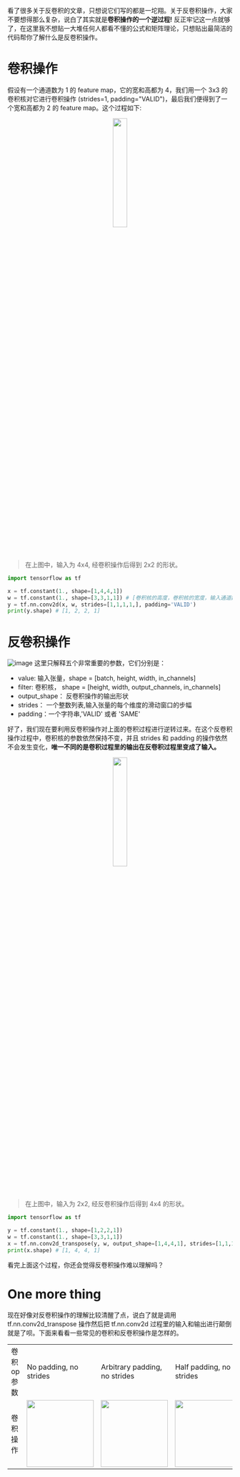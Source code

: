 看了很多关于反卷积的文章，只想说它们写的都是一坨翔。关于反卷积操作，大家不要想得那么复杂，说白了其实就是**卷积操作的一个逆过程!** 反正牢记这一点就够了，在这里我不想贴一大堆任何人都看不懂的公式和矩阵理论，只想贴出最简洁的代码帮你了解什么是反卷积操作。

# 卷积操作
假设有一个通道数为 1 的 feature map，它的宽和高都为 4，我们用一个 3x3 的卷积核对它进行卷积操作 (strides=1, padding="VALID")，最后我们便得到了一个宽和高都为 2 的 feature map。这个过程如下:

<p align="center">
    <img width="25%" src="https://user-images.githubusercontent.com/30433053/63404840-4dcbbb00-c417-11e9-8d35-0eea90c5a3c6.gif" style="max-width:25%;">
    </a>
</p>

>在上图中，输入为 4x4, 经卷积操作后得到 2x2 的形状。

```python
import tensorflow as tf

x = tf.constant(1., shape=[1,4,4,1])
w = tf.constant(1., shape=[3,3,1,1]) # [卷积核的高度，卷积核的宽度，输入通道数，输出通道数]
y = tf.nn.conv2d(x, w, strides=[1,1,1,1,], padding='VALID')
print(y.shape) # [1, 2, 2, 1]
```

# 反卷积操作

![image](https://user-images.githubusercontent.com/30433053/63409704-45c64800-c424-11e9-9f61-c78b5f27c51c.png)
这里只解释五个非常重要的参数，它们分别是：
- value: 输入张量，shape = [batch, height, width, in_channels]
- filter: 卷积核， shape = [height, width, output_channels, in_channels]
- output_shape： 反卷积操作的输出形状
- strides： 一个整数列表,输入张量的每个维度的滑动窗口的步幅
- padding：一个字符串,'VALID' 或者 'SAME'

好了，我们现在要利用反卷积操作对上面的卷积过程进行逆转过来。在这个反卷积操作过程中，卷积核的参数依然保持不变，并且 strides 和 padding 的操作依然不会发生变化，**唯一不同的是卷积过程里的输出在反卷积过程里变成了输入。**

<p align="center">
    <img width="25%" src="https://user-images.githubusercontent.com/30433053/63404874-68059900-c417-11e9-93a2-4b91e09b1ce4.gif" style="max-width:25%;">
    </a>
</p>

>在上图中，输入为 2x2, 经反卷积操作后得到 4x4 的形状。

```python
import tensorflow as tf

y = tf.constant(1., shape=[1,2,2,1])
w = tf.constant(1., shape=[3,3,1,1])
x = tf.nn.conv2d_transpose(y, w, output_shape=[1,4,4,1], strides=[1,1,1,1], padding="VALID")
print(x.shape) # [1, 4, 4, 1]
```

看完上面这个过程，你还会觉得反卷积操作难以理解吗？

# One more thing

现在好像对反卷积操作的理解比较清醒了点，说白了就是调用 tf.nn.conv2d_transpose 操作然后把 tf.nn.conv2d 过程里的输入和输出进行颠倒就是了呗。下面来看看一些常见的卷积和反卷积操作是怎样的。

<table style="width:100%; table-layout:fixed;">
  <tr>
    <td>卷积op参数</td>
    <td>No padding, no strides</td>
    <td>Arbitrary padding, no strides</td>
    <td>Half padding, no strides</td>
    <td>Full padding, no strides</td>
  </tr>
  <tr>
    <td>卷积操作</td>
    <td><img width="150px" src="https://user-images.githubusercontent.com/30433053/63411725-bd967180-c428-11e9-8858-ef1058f9c490.gif"></td>
    <td><img width="150px" src="https://user-images.githubusercontent.com/30433053/63411725-bd967180-c428-11e9-8858-ef1058f9c490.gif"></td>
    <td><img width="150px" src="https://user-images.githubusercontent.com/30433053/63411725-bd967180-c428-11e9-8858-ef1058f9c490.gif"></td>
    <td><img width="150px" src="https://user-images.githubusercontent.com/30433053/63411725-bd967180-c428-11e9-8858-ef1058f9c490.gif"></td>
  </tr>

